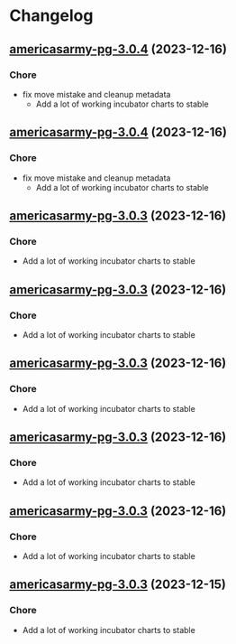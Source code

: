 # Changelog



## [americasarmy-pg-3.0.4](https://github.com/truecharts/charts/compare/americasarmy-pg-2.0.13...americasarmy-pg-3.0.4) (2023-12-16)

### Chore

- fix move mistake and cleanup metadata
  - Add a lot of working incubator charts to stable
  
  


## [americasarmy-pg-3.0.4](https://github.com/truecharts/charts/compare/americasarmy-pg-2.0.13...americasarmy-pg-3.0.4) (2023-12-16)

### Chore

- fix move mistake and cleanup metadata
  - Add a lot of working incubator charts to stable
  
  


## [americasarmy-pg-3.0.3](https://github.com/truecharts/charts/compare/americasarmy-pg-2.0.13...americasarmy-pg-3.0.3) (2023-12-16)

### Chore

- Add a lot of working incubator charts to stable
  
  


## [americasarmy-pg-3.0.3](https://github.com/truecharts/charts/compare/americasarmy-pg-2.0.13...americasarmy-pg-3.0.3) (2023-12-16)

### Chore

- Add a lot of working incubator charts to stable
  
  


## [americasarmy-pg-3.0.3](https://github.com/truecharts/charts/compare/americasarmy-pg-2.0.13...americasarmy-pg-3.0.3) (2023-12-16)

### Chore

- Add a lot of working incubator charts to stable
  
  


## [americasarmy-pg-3.0.3](https://github.com/truecharts/charts/compare/americasarmy-pg-2.0.13...americasarmy-pg-3.0.3) (2023-12-16)

### Chore

- Add a lot of working incubator charts to stable
  
  


## [americasarmy-pg-3.0.3](https://github.com/truecharts/charts/compare/americasarmy-pg-2.0.13...americasarmy-pg-3.0.3) (2023-12-16)

### Chore

- Add a lot of working incubator charts to stable
  
  


## [americasarmy-pg-3.0.3](https://github.com/truecharts/charts/compare/americasarmy-pg-2.0.13...americasarmy-pg-3.0.3) (2023-12-15)

### Chore

- Add a lot of working incubator charts to stable
  
  